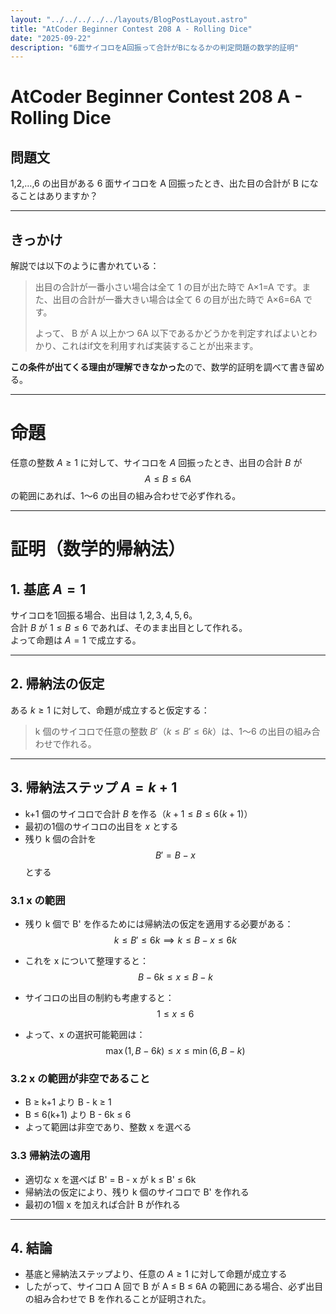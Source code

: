 ```yaml
---
layout: "../../../../../layouts/BlogPostLayout.astro"
title: "AtCoder Beginner Contest 208 A - Rolling Dice"
date: "2025-09-22"
description: "6面サイコロをA回振って合計がBになるかの判定問題の数学的証明"
---
```


# AtCoder Beginner Contest 208 A - Rolling Dice

## 問題文

1,2,…,6 の出目がある 6 面サイコロを A 回振ったとき、出た目の合計が B になることはありますか？

---

## きっかけ

解説では以下のように書かれている：

> 出目の合計が一番小さい場合は全て 1 の目が出た時で A×1=A です。また、出目の合計が一番大きい場合は全て 6 の目が出た時で A×6=6A です。
> 
> よって、 B が A 以上かつ 6A 以下であるかどうかを判定すればよいとわかり、これはif文を利用すれば実装することが出来ます。

**この条件が出てくる理由が理解できなかった**ので、数学的証明を調べて書き留める。

---

# 命題

任意の整数 $A \ge 1$ に対して、サイコロを $A$ 回振ったとき、出目の合計 $B$ が
$$A \le B \le 6A$$
の範囲にあれば、1～6 の出目の組み合わせで必ず作れる。

---

# 証明（数学的帰納法）

## 1. 基底 $A = 1$

サイコロを1回振る場合、出目は $1,2,3,4,5,6$。  
合計 $B$ が $1 \le B \le 6$ であれば、そのまま出目として作れる。  
よって命題は $A=1$ で成立する。

---

## 2. 帰納法の仮定

ある $k \ge 1$ に対して、命題が成立すると仮定する：

> k 個のサイコロで任意の整数 $B'$（$k \le B' \le 6k$）は、1～6 の出目の組み合わせで作れる。

---

## 3. 帰納法ステップ $A = k+1$

- k+1 個のサイコロで合計 $B$ を作る（$k+1 \le B \le 6(k+1)$）
- 最初の1個のサイコロの出目を $x$ とする
- 残り k 個の合計を
$$B' = B - x$$
とする

### 3.1 x の範囲

- 残り k 個で B' を作るためには帰納法の仮定を適用する必要がある：
$$k \le B' \le 6k \implies k \le B - x \le 6k$$

- これを x について整理すると：
$$B - 6k \le x \le B - k$$

- サイコロの出目の制約も考慮すると：
$$1 \le x \le 6$$

- よって、x の選択可能範囲は：
$$\max(1, B - 6k) \le x \le \min(6, B - k)$$

### 3.2 x の範囲が非空であること

- B ≥ k+1 より B - k ≥ 1  
- B ≤ 6(k+1) より B - 6k ≤ 6  
- よって範囲は非空であり、整数 x を選べる

### 3.3 帰納法の適用

- 適切な x を選べば B' = B - x が k ≤ B' ≤ 6k
- 帰納法の仮定により、残り k 個のサイコロで B' を作れる
- 最初の1個 x を加えれば合計 B が作れる

---

## 4. 結論

- 基底と帰納法ステップより、任意の $A \ge 1$ に対して命題が成立する
- したがって、サイコロ A 回で B が A ≤ B ≤ 6A の範囲にある場合、必ず出目の組み合わせで B を作れることが証明された。
